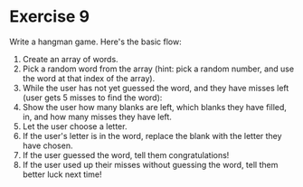 Exercise 9
==

Write a hangman game. Here's the basic flow:

1. Create an array of words.
1. Pick a random word from the array (hint: pick a random number, and use the word at that index of the array).
1. While the user has not yet guessed the word, and they have misses left (user gets 5 misses to find the word):
  1. Show the user how many blanks are left, which blanks they have filled, in, and how many misses they have left.
  1. Let the user choose a letter.
  1. If the user's letter is in the word, replace the blank with the letter they have chosen.
1. If the user guessed the word, tell them congratulations!
1. If the user used up their misses without guessing the word, tell them better luck next time!


